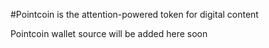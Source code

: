 #Pointcoin is the attention-powered token for digital content

Pointcoin wallet source will be added here soon